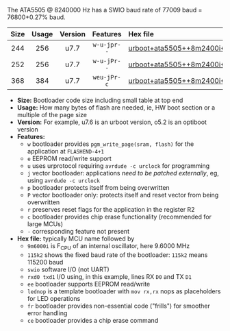 The ATA5505 @ 8240000 Hz has a SWIO baud rate of 77009 baud = 76800+0.27% baud.

|Size|Usage|Version|Features|Hex file|
|:-:|:-:|:-:|:-:|:--|
|244|256|u7.7|`w-u-jpr--`|[urboot+ata5505++8m2400i+++76k8_swio_rxa0_txa1_lednop.hex](https://raw.githubusercontent.com/stefanrueger/urboot.hex/main/mcus/ata5505/internal_oscillator/fint++8m2400_Hz/br+++76k8_bps/urboot+ata5505++8m2400i+++76k8_swio_rxa0_txa1_lednop.hex)|
|252|256|u7.7|`w-u-jPr--`|[urboot+ata5505++8m2400i+++76k8_swio_rxa0_txa1.hex](https://raw.githubusercontent.com/stefanrueger/urboot.hex/main/mcus/ata5505/internal_oscillator/fint++8m2400_Hz/br+++76k8_bps/urboot+ata5505++8m2400i+++76k8_swio_rxa0_txa1.hex)|
|368|384|u7.7|`weu-jPr-c`|[urboot+ata5505++8m2400i+++76k8_swio_rxa0_txa1_ee_lednop_fr_ce.hex](https://raw.githubusercontent.com/stefanrueger/urboot.hex/main/mcus/ata5505/internal_oscillator/fint++8m2400_Hz/br+++76k8_bps/urboot+ata5505++8m2400i+++76k8_swio_rxa0_txa1_ee_lednop_fr_ce.hex)|

- **Size:** Bootloader code size including small table at top end
- **Usage:** How many bytes of flash are needed, ie, HW boot section or a multiple of the page size
- **Version:** For example, u7.6 is an urboot version, o5.2 is an optiboot version
- **Features:**
  + `w` bootloader provides `pgm_write_page(sram, flash)` for the application at `FLASHEND-4+1`
  + `e` EEPROM read/write support
  + `u` uses urprotocol requiring `avrdude -c urclock` for programming
  + `j` vector bootloader: applications *need to be patched externally*, eg, using `avrdude -c urclock`
  + `p` bootloader protects itself from being overwritten
  + `P` vector bootloader only: protects itself and reset vector from being overwritten
  + `r` preserves reset flags for the application in the register R2
  + `c` bootloader provides chip erase functionality (recommended for large MCUs)
  + `-` corresponding feature not present
- **Hex file:** typically MCU name followed by
  + `9m6000i` is F<sub>CPU</sub> of an internal oscillator, here 9.6000 MHz
  + `115k2` shows the fixed baud rate of the bootloader: `115k2` means 115200 baud
  + `swio` software I/O (not UART)
  + `rxd0 txd1` I/O using, in this example, lines RX `D0` and TX `D1`
  + `ee` bootloader supports EEPROM read/write
  + `lednop` is a template bootloader with `mov rx,rx` nops as placeholders for LED operations
  + `fr` bootloader provides non-essential code ("frills") for smoother error handling
  + `ce` bootloader provides a chip erase command

